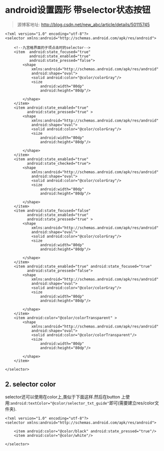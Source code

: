 # android设置圆形 带selector状态按钮

> 源博客地址: http://blog.csdn.net/new_abc/article/details/50115745

	<?xml version="1.0" encoding="utf-8"?>
	<selector xmlns:android="http://schemas.android.com/apk/res/android">
	
	    <!--九宫格界面的子项点击时的selector-->
	    <item  android:state_focused="true"
	           android:state_enabled="true"
	           android:state_pressed="false">
	        <shape
	            xmlns:android="http://schemas.android.com/apk/res/android"
	            android:shape="oval">
	            <solid android:color="@color/colorGray"/>
	            <size
	                android:width="80dp"
	                android:height="80dp"/>
	
	        </shape>
	    </item>
	    <item android:state_enabled="true"
	          android:state_pressed="true" >
	        <shape
	            xmlns:android="http://schemas.android.com/apk/res/android"
	            android:shape="oval">
	            <solid android:color="@color/colorGray"/>
	            <size
	                android:width="80dp"
	                android:height="80dp"/>
	
	        </shape>
	    </item>
	    <item android:state_enabled="true"
	          android:state_checked="true">
	        <shape
	            xmlns:android="http://schemas.android.com/apk/res/android"
	            android:shape="oval">
	            <solid android:color="@color/colorGray"/>
	            <size
	                android:width="80dp"
	                android:height="80dp"/>
	
	        </shape>
	    </item>
	    <item android:state_focused="false"
	          android:state_enabled="true"
	          android:state_pressed="true" >
	        <shape
	            xmlns:android="http://schemas.android.com/apk/res/android"
	            android:shape="oval">
	            <solid android:color="@color/colorGray"/>
	            <size
	                android:width="80dp"
	                android:height="80dp"/>
	
	        </shape>
	    </item>
	    <item android:state_enabled="true" android:state_focused="true"
	          android:state_pressed="false">
	        <shape
	            xmlns:android="http://schemas.android.com/apk/res/android"
	            android:shape="oval">
	            <solid android:color="@color/colorGray"/>
	            <size
	                android:width="80dp"
	                android:height="80dp"/>
	
	        </shape>
	    </item>
	    <item android:color="@color/colorTransparent" >
	        <shape
	            xmlns:android="http://schemas.android.com/apk/res/android"
	            android:shape="oval">
	            <solid android:color="@color/colorTransparent"/>
	            <size
	                android:width="80dp"
	                android:height="80dp"/>
	
	        </shape>
	    </item>
	
	</selector>

## 2. selector color

selector还可以使用在color上,类似于下面这样.然后在button 上使用:`android:textColor="@color/selector_txt_guide"`即可(需要建立res/color文件夹).

	<?xml version="1.0" encoding="utf-8"?>
	<selector xmlns:android="http://schemas.android.com/apk/res/android">
	
	    <item android:color="@color/black" android:state_pressed="true"/>
	    <item android:color="@color/white"/>
	
	</selector>

